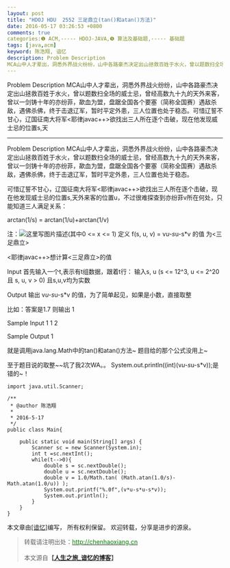 ```yaml
---
layout: post
title: "HDOJ HDU  2552 三足鼎立(tan()和atan()方法)"
date: 2016-05-17 03:26:53 +0800
comments: true
categories:❶ ACM,----- HDOJ-JAVA,❺ 算法及基础题,----- 基础题
tags: [java,acm]
keyword: 陈浩翔, 谙忆
description: Problem Description 
MCA山中人才辈出，洞悉外界战火纷纷，山中各路豪杰决定出山拯救百姓于水火，曾以题数扫全场的威士忌，曾经高数九十九的天外来客，曾以一剑铸十年的亦纷菲，歃血为盟，盘踞全国各个要塞（简称全国赛）遇敌杀敌，遇佛杀佛，终于击退辽军，暂时平定外患，三人位置也处于稳态。可惜辽誓不甘心，辽国征南大将军<耶律javac++>欲找出三人所在逐个击破，现在他发现威士忌的位置s,天 
---
```



Problem Description 
MCA山中人才辈出，洞悉外界战火纷纷，山中各路豪杰决定出山拯救百姓于水火，曾以题数扫全场的威士忌，曾经高数九十九的天外来客，曾以一剑铸十年的亦纷菲，歃血为盟，盘踞全国各个要塞（简称全国赛）遇敌杀敌，遇佛杀佛，终于击退辽军，暂时平定外患，三人位置也处于稳态。可惜辽誓不甘心，辽国征南大将军<耶律javac++>欲找出三人所在逐个击破，现在他发现威士忌的位置s,天
<!-- more -->
----------

Problem Description
MCA山中人才辈出，洞悉外界战火纷纷，山中各路豪杰决定出山拯救百姓于水火，曾以题数扫全场的威士忌，曾经高数九十九的天外来客，曾以一剑铸十年的亦纷菲，歃血为盟，盘踞全国各个要塞（简称全国赛）遇敌杀敌，遇佛杀佛，终于击退辽军，暂时平定外患，三人位置也处于稳态。

可惜辽誓不甘心，辽国征南大将军<耶律javac++>欲找出三人所在逐个击破，现在他发现威士忌的位置s,天外来客的位置u，不过很难探查到亦纷菲v所在何处，只能知道三人满足关系：

arctan(1/s) = arctan(1/u)+arctan(1/v)

注：![这里写图片描述](http://img.blog.csdn.net/20160517152424565)(其中0 <= x <= 1)
定义 f(s, u, v) = v*u-s*u-s*v 的值 为<三足鼎立>

<耶律javac++>想计算<三足鼎立>的值

 

Input
首先输入一个t,表示有t组数据，跟着t行：
输入s, u (s <= 12^3, u <= 2^20 且 s, u, v > 0)
且s,u,v均为实数

 

Output
输出 v*u-s*u-s*v 的值，为了简单起见，如果是小数，直接取整

比如：答案是1.7 则输出 1


 

Sample Input
1
1 2
 

Sample Output
1



就是调用java.lang.Math中的tan()和atan()方法~
题目给的那个公式没用上~


至于题目说的取整~~坑了我2次WA。。
System.out.println((int)(v*u-s*u-s*v));是错的~！


```
import java.util.Scanner;

/**
 * @author 陈浩翔
 *
 * 2016-5-17
 */
public class Main{

	public static void main(String[] args) {
		Scanner sc = new Scanner(System.in);
		int t =sc.nextInt();
		while(t-->0){
			double s = sc.nextDouble();
			double u = sc.nextDouble();
			double v = 1.0/Math.tan( (Math.atan(1.0/s)-Math.atan(1.0/u)) );
			System.out.printf("%.0f",(v*u-s*u-s*v));
			System.out.println();
		}
	}
}

```



本文章由<a href="http://chenhaoxiang.cn/">[谙忆]</a>编写， 所有权利保留。 
欢迎转载，分享是进步的源泉。
<blockquote cite='陈浩翔'>
<p background-color='#D3D3D3'>转载请注明出处：<a href='http://chenhaoxiang.cn'><font color="green">http://chenhaoxiang.cn</font></a><br><br>
本文源自<strong>【<a href='http://chenhaoxiang.cn' target='_blank'>人生之旅_谙忆的博客</a>】</strong></p>
</blockquote>
